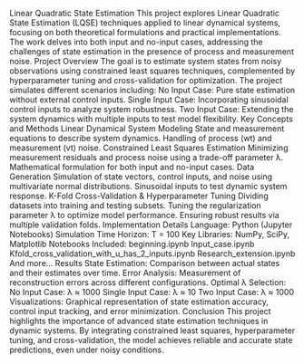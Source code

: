 Linear Quadratic State Estimation
This project explores Linear Quadratic State Estimation (LQSE) techniques applied to linear dynamical systems, focusing on both theoretical formulations and practical implementations. The work delves into both input and no-input cases, addressing the challenges of state estimation in the presence of process and measurement noise.
Project Overview
The goal is to estimate system states from noisy observations using constrained least squares techniques, complemented by hyperparameter tuning and cross-validation for optimization. The project simulates different scenarios including:
No Input Case: Pure state estimation without external control inputs.
Single Input Case: Incorporating sinusoidal control inputs to analyze system robustness.
Two Input Case: Extending the system dynamics with multiple inputs to test model flexibility.
Key Concepts and Methods
Linear Dynamical System Modeling
State and measurement equations to describe system dynamics.
Handling of process (wt) and measurement (vt) noise.
Constrained Least Squares Estimation
Minimizing measurement residuals and process noise using a trade-off parameter λ.
Mathematical formulation for both input and no-input cases.
Data Generation
Simulation of state vectors, control inputs, and noise using multivariate normal distributions.
Sinusoidal inputs to test dynamic system response.
K-Fold Cross-Validation & Hyperparameter Tuning
Dividing datasets into training and testing subsets.
Tuning the regularization parameter λ to optimize model performance.
Ensuring robust results via multiple validation folds.
Implementation Details
Language: Python (Jupyter Notebooks)
Simulation Time Horizon: T = 100
Key Libraries: NumPy, SciPy, Matplotlib
Notebooks Included:
beginning.ipynb
Input_case.ipynb
Kfold_cross_validation_with_u_has_2_inputs.ipynb
Research_extension.ipynb
And more...
Results
State Estimation: Comparison between actual states and their estimates over time.
Error Analysis: Measurement of reconstruction errors across different configurations.
Optimal λ Selection:
No Input Case: λ ≈ 1000
Single Input Case: λ ≈ 10
Two Input Case: λ ≈ 1000
Visualizations: Graphical representation of state estimation accuracy, control input tracking, and error minimization.
Conclusion
This project highlights the importance of advanced state estimation techniques in dynamic systems. By integrating constrained least squares, hyperparameter tuning, and cross-validation, the model achieves reliable and accurate state predictions, even under noisy conditions.

